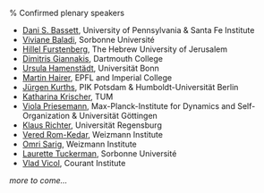 % Confirmed plenary speakers

- [Dani S. Bassett](https://live-sas-physics.pantheon.sas.upenn.edu/people/standing-faculty/danielle-bassett), University of Pennsylvania & Santa Fe Institute
- [Viviane Baladi](http://baladi.perso.math.cnrs.fr/), Sorbonne Université
- [Hillel Furstenberg](https://mathematics.huji.ac.il/people/hillel-furstenberg),  The Hebrew University of Jerusalem
- [Dimitris Giannakis](https://giannakis.host.dartmouth.edu/), Dartmouth College
- [Ursula Hamenstädt](https://www.math.uni-bonn.de/people/ursula/), Universität Bonn
- [Martin Hairer](https://www.hairer.org/), EPFL and Imperial College
- [Jürgen Kurths](https://www.pik-potsdam.de/members/kurths), PIK Potsdam & Humboldt-Universität Berlin
- [Katharina Krischer](https://www.professoren.tum.de/krischer-katharina), TUM
- [Viola Priesemann](https://www.viola-priesemann.de/), Max-Planck-Institute for Dynamics and Self-Organization & Universität Göttingen 
- [Klaus Richter](https://www.uni-regensburg.de/physics/richter/complex-quantum-systems), Universität Regensburg
- [Vered Rom-Kedar](https://www.wisdom.weizmann.ac.il/~vered/), Weizmann Institute
- [Omri Sarig](https://www.weizmann.ac.il/math/sarigo/), Weizmann Institute 
- [Laurette Tuckerman](https://blog.espci.fr/laurette/), Sorbonne Université
- [Vlad Vicol](https://cims.nyu.edu/~vicol/), Courant Institute

_more to come..._
